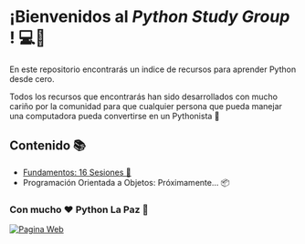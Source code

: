 # ¡Bienvenidos al *_Python Study Group_* ! 💻🚀

En este repositorio encontrarás un indice de recursos para aprender Python desde cero. 

Todos los recursos que encontrarás han sido desarrollados con mucho cariño por la comunidad para que cualquier persona que pueda manejar una computadora pueda convertirse en un Pythonista 🐍

## Contenido 📚

* [Fundamentos: 16 Sesiones 🐍](https://basic.study.pylapaz.org)
* Programación Orientada a Objetos: Próximamente... 📦
  
### Con mucho ❤️ Python La Paz 🐍 
[![Pagina Web](https://img.shields.io/badge/Web-Python%20La%20Paz-blue.svg)](https://pylapaz.org/)

